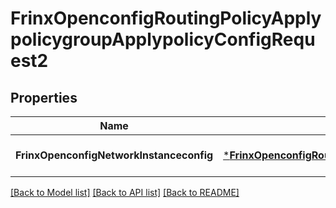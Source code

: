 # FrinxOpenconfigRoutingPolicyApplypolicygroupApplypolicyConfigRequest2

## Properties
Name | Type | Description | Notes
------------ | ------------- | ------------- | -------------
**FrinxOpenconfigNetworkInstanceconfig** | [***FrinxOpenconfigRoutingPolicyApplypolicygroupApplypolicyConfig**](frinx.openconfig.routing.policy.applypolicygroup.applypolicy.Config.md) |  | [optional] [default to null]

[[Back to Model list]](../README.md#documentation-for-models) [[Back to API list]](../README.md#documentation-for-api-endpoints) [[Back to README]](../README.md)


